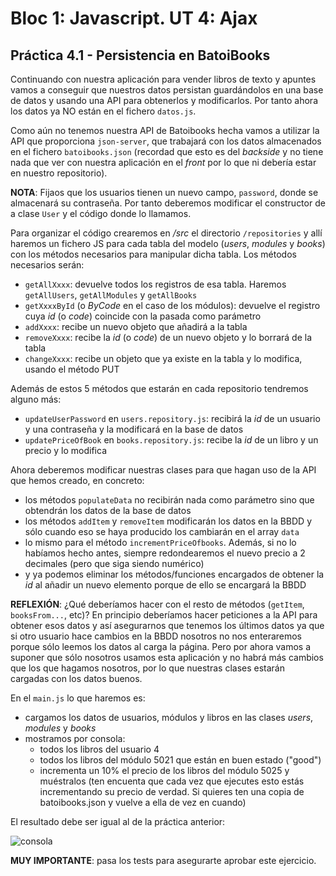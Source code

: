 # Bloc 1: Javascript. UT 4: Ajax
## Práctica 4.1 - Persistencia en BatoiBooks
Continuando con nuestra aplicación para vender libros de texto y apuntes vamos a conseguir que nuestros datos persistan guardándolos en una base de datos y usando una API para obtenerlos y modificarlos. Por tanto ahora los datos ya NO están en el fichero `datos.js`.

Como aún no tenemos nuestra API de Batoibooks hecha vamos a utilizar la API que proporciona `json-server`, que trabajará con los datos almacenados en el fichero `batoibooks.json` (recordad que esto es del _backside_ y no tiene nada que ver con nuestra aplicación en el _front_ por lo que ni debería estar en nuestro repositorio).

**NOTA**: Fijaos que los usuarios tienen un nuevo campo, `password`, donde se almacenará su contraseña. Por tanto deberemos modificar el constructor de a clase `User` y el código donde lo llamamos. 

Para organizar el código crearemos en _/src_ el directorio `/repositories` y allí haremos un fichero JS para cada tabla del modelo (_users_, _modules_ y _books_) con los métodos necesarios para manipular dicha tabla. Los métodos necesarios serán:
- `getAllXxxx`: devuelve todos los registros de esa tabla. Haremos `getAllUsers`, `getAllModules` y `getAllBooks`
- `getXxxxById` (o _ByCode_ en el caso de los módulos): devuelve el registro cuya _id_ (o _code_) coincide con la pasada como parámetro
- `addXxxx`: recibe un nuevo objeto que añadirá a la tabla
- `removeXxxx`: recibe la _id_ (o _code_) de un nuevo objeto y lo borrará de la tabla
- `changeXxxx`: recibe un objeto que ya existe en la tabla y lo modifica, usando el método PUT

Además de estos 5 métodos que estarán en cada repositorio tendremos alguno más:
- `updateUserPassword` en `users.repository.js`: recibirá la _id_ de un usuario y una contraseña y la modificará en la base de datos
- `updatePriceOfBook` en `books.repository.js`: recibe la _id_ de un libro y un precio y lo modifica

Ahora deberemos modificar nuestras clases para que hagan uso de la API que hemos creado, en concreto:
- los métodos `populateData` no recibirán nada como parámetro sino que obtendrán los datos de la base de datos
- los métodos `addItem` y `removeItem` modificarán los datos en la BBDD y sólo cuando eso se haya producido los cambiarán en el array `data`
- lo mismo para el método `incrementPriceOfbooks`. Además, si no lo habíamos hecho antes, siempre redondearemos el nuevo precio a 2 decimales (pero que siga siendo numérico)
- y ya podemos eliminar los métodos/funciones encargados de obtener la _id_ al añadir un nuevo elemento porque de ello se encargará la BBDD

**REFLEXIÓN**: ¿Qué deberíamos hacer con el resto de métodos (`getItem`, `booksFrom...`, etc)? En principio deberíamos hacer peticiones a la API para obtener esos datos y así asegurarnos que tenemos los últimos datos ya que si otro usuario hace cambios en la BBDD nosotros no nos enteraremos porque sólo leemos los datos al carga la página. Pero por ahora vamos a suponer que sólo nosotros usamos esta aplicación y no habrá más cambios que los que hagamos nosotros, por lo que nuestras clases estarán cargadas con los datos buenos.

En el `main.js` lo que haremos es:
- cargamos los datos de usuarios, módulos y libros en las clases _users_, _modules_ y _books_
- mostramos por consola: 
  - todos los libros del usuario 4
  - todos los libros del módulo 5021 que están en buen estado ("good")
  - incrementa un 10% el precio de los libros del módulo 5025 y muéstralos (ten encuenta que cada vez que ejecutes esto estás incrementando su precio de verdad. Si quieres ten una copia de batoibooks.json y vuelve a ella de vez en cuando)

El resultado debe ser igual al de la práctica anterior:

![consola](img/consolaClases.png)

**MUY IMPORTANTE**: pasa los tests para asegurarte aprobar este ejercicio.
